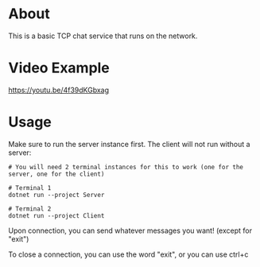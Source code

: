 # About
This is a basic TCP chat service that runs on the network.

# Video Example
https://youtu.be/4f39dKGbxag

# Usage
Make sure to run the server instance first. The client will not run without a server:
```
# You will need 2 terminal instances for this to work (one for the server, one for the client)

# Terminal 1
dotnet run --project Server

# Terminal 2
dotnet run --project Client
```

Upon connection, you can send whatever messages you want! (except for "exit")

To close a connection, you can use the word "exit", or you can use ctrl+c

